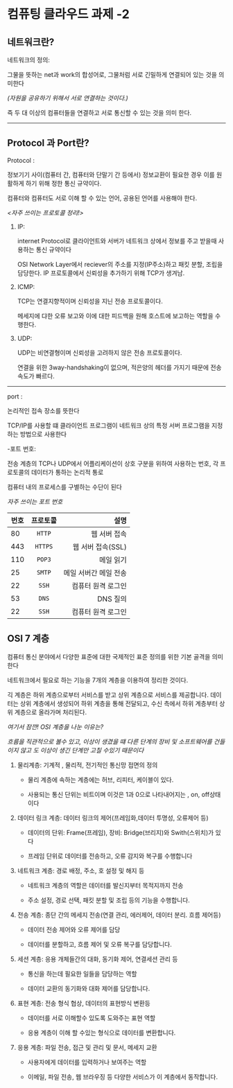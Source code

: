 컴퓨팅 클라우드 과제 -2
========================
네트워크란?
------------
네트워크의 정의: 

그물을 뜻하는 net과 work의 합성어로, 그물처럼 서로 긴밀하게 연결되어 있는 것을 의미한다

*(자원을 공유하기 위해서 서로 연결하는 것이다.)*

즉 두 대 이상의 컴퓨터들을 연결하고 서로 통신할 수 있는 것을 의미 한다.

*** 

Protocol 과 Port란?
--------------------

Protocol : 

정보기기 사이(컴퓨터 간, 컴퓨터와 단말기 간 등에서) 정보교환이 필요한 경우 이를 원활하게 하기 위해 정한 통신 규약이다.

컴퓨터와 컴퓨터도 서로 이해 할 수 있는 언어, 공용된 언어를 사용해야 한다.  

*<자주 쓰이는 프로토콜 정리!>* 

1. IP:

   internet Protocol로 클라이언트와 서버가 네트워크 상에서 정보를 주고 받을때 사용하는 통신 규약이다

   OSI Network Layer에서 reciever의 주소를 지정(IP주소)하고 패킷 분할, 조립을 담당한다. IP 프로토콜에서 신뢰성을 추가하기 위해 TCP가 생겨남.



2. ICMP:

   TCP는 연결지향적이며 신뢰성을 지닌 전송 프로토콜이다.
   
   메세지에 댜한 오류 보고와 이에 대한 피드백을 원해 호스트에 보고하는 역할을 수행한다.


4. UDP:

   UDP는 비연결형이며 신뢰성을 고려하지 않은 전송 프로토콜이다.

   연결을 위한 3way-handshaking이 없으며, 적은양의 헤더를 가지기 때문에 전송 속도가 빠르다.

   

*** 

port : 

논리적인 접속 장소를 뜻한다

TCP/IP를 사용할 떄 클라이언트 프로그램이 네트워크 상의 특정 서버 프로그램을 지정하는 방법으로 사용한다


-포트 번호:

   전송 계층의 TCP나 UDP에서 어플리케이션이 상호 구분을 위하여 사용하는 번호, 각 프로토콜의 데이터가 통하는 논리적 통로
   
  컴퓨터 내의 프로세스를 구별하는 수단이 된다

  *자주 쓰이는 포트 번호*
      


| 번호 | 프로토콜 |  설명 |
|---|:---:|---:|
| 80 | `HTTP` | 웹 서버 접속 |
| 443 |  `HTTPS` | 웹 서버 접속(SSL) |
| 110 | `POP3` | 메일 읽기 |
| 25 | `SMTP` | 메일 서버간 메일 전송 |
| 22 | `SSH` | 컴퓨터 원격 로그인 |
| 53 | `DNS` | DNS 질의 |
| 22 | `SSH` | 컴퓨터 원격 로그인 |



OSI 7 계층
----------

컴퓨터 통신 분야에서 다양한 표준에 대한 국제적인 표준 정의를 위한 기본 골격을 의미한다

네트워크에서 필요로 하는 기능을 7개의 계층을 이용하여 정리한 것이다.

긱 계층은 하위 계층으로부터 서비스를 받고 상위 계층으로 서비스를 제공합니다. 데이터는 상위 계층에서 생성되어 하위 계층을 통해 전달되고, 수신 측에서 하위 계층부터 상위 계층으로 올라가며 처리된다.

*여기서 잠깐! OSI 계층을 나눈 이유는?*

*흐름을 직관적으로 볼수 있고, 이상이 생겼을 떄 다른 단계의 장비 및 소프트웨어를 건들이지 않고 도 이상이 생긴 단계만 고칠 수있기 때문이다*


1. 물리계층: 기계적 , 물리적, 전기적인 통신망 접면의 정의

   + 물리 계층에 속하는 계층에는 허브, 리피터, 케이블이 있다.

   + 사용되는 통신 단위는 비트이며 이것은 1과 0으로 나타내어지는 , on, off상태이다
        
2. 데이터 링크 계층: 데이터 링크의 제어(프레임화,데이터 투명성, 오류제어 등)

   + 데이터의 단위: Frame(프레임), 장비: Bridge(브리지)와 Swith(스위치)가 있다

   + 프레임 단위로 데이터를 전송하고, 오류 감지와 복구를 수행합니다
   
3. 네트워크 계층: 경로 배정, 주소, 호 설정 및 해지 등

   + 네트워크 계층의 역할은 데이터를 발신지부터 목적지까지 전송

   + 주소 설정, 경로 선택, 패킷 분할 및 조립 등의 기능을 수행합니다.
     
4. 전송 계층: 종단 간의 메세지 전송(연결 관리, 에러제어, 데이터 분리. 흐름 제어등)

   + 데이터 전송 제어와 오류 제어를 담당

   + 데이터를 분할하고, 흐름 제어 및 오류 복구를 담당합니다.
     
5. 세션 계층: 응용 개체들간의 대화, 동기화 제어, 연결세션 관리 등

   + 통신을 하는데 필요한 일들을 담당하는 역할

   + 데이터 교환의 동기화와 대화 제어를 담당합니다.
     
6. 표현 계층: 전송 형식 협상, 데이터의 표현방식 변환등
   + 데이터를 서로 이해할수 있도록 도와주는 표현 역할

   + 응용 계층이 이해 할 수있는 형식으로 데이터를 변환합니다.
   
7. 응용 계층: 파일 전송, 접근 및 관리 및 문서, 메세지 교환
   + 사용자에게 데이터를 입력하거나 보여주는 역할
     
   + 이메일, 파일 전송, 웹 브라우징 등 다양한 서비스가 이 계층에서 동작합니다. 

